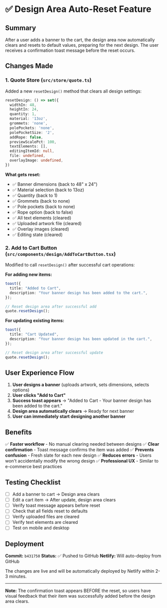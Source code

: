 # ✅ Design Area Auto-Reset Feature

## Summary
After a user adds a banner to the cart, the design area now automatically clears and resets to default values, preparing for the next design. The user receives a confirmation toast message before the reset occurs.

## Changes Made

### 1. **Quote Store (`src/store/quote.ts`)**
Added a new `resetDesign()` method that clears all design settings:

```typescript
resetDesign: () => set({
  widthIn: 48,
  heightIn: 24,
  quantity: 1,
  material: '13oz',
  grommets: 'none',
  polePockets: 'none',
  polePocketSize: '2',
  addRope: false,
  previewScalePct: 100,
  textElements: [],
  editingItemId: null,
  file: undefined,
  overlayImage: undefined,
})
```

**What gets reset:**
- ✅ Banner dimensions (back to 48" x 24")
- ✅ Material selection (back to 13oz)
- ✅ Quantity (back to 1)
- ✅ Grommets (back to none)
- ✅ Pole pockets (back to none)
- ✅ Rope option (back to false)
- ✅ All text elements (cleared)
- ✅ Uploaded artwork file (cleared)
- ✅ Overlay images (cleared)
- ✅ Editing state (cleared)

### 2. **Add to Cart Button (`src/components/design/AddToCartButton.tsx`)**
Modified to call `resetDesign()` after successful cart operations:

**For adding new items:**
```typescript
toast({
  title: "Added to Cart",
  description: "Your banner design has been added to the cart.",
});

// Reset design area after successful add
quote.resetDesign();
```

**For updating existing items:**
```typescript
toast({
  title: "Cart Updated",
  description: "Your banner design has been updated in the cart.",
});

// Reset design area after successful update
quote.resetDesign();
```

## User Experience Flow

1. **User designs a banner** (uploads artwork, sets dimensions, selects options)
2. **User clicks "Add to Cart"**
3. **Success toast appears** → "Added to Cart - Your banner design has been added to the cart."
4. **Design area automatically clears** → Ready for next banner
5. **User can immediately start designing another banner**

## Benefits

✅ **Faster workflow** - No manual clearing needed between designs
✅ **Clear confirmation** - Toast message confirms the item was added
✅ **Prevents confusion** - Fresh slate for each new design
✅ **Reduces errors** - Users won't accidentally modify the wrong design
✅ **Professional UX** - Similar to e-commerce best practices

## Testing Checklist

- [ ] Add a banner to cart → Design area clears
- [ ] Edit a cart item → After update, design area clears
- [ ] Verify toast message appears before reset
- [ ] Check that all fields reset to defaults
- [ ] Verify uploaded files are cleared
- [ ] Verify text elements are cleared
- [ ] Test on mobile and desktop

## Deployment

**Commit:** `b431750`
**Status:** ✅ Pushed to GitHub
**Netlify:** Will auto-deploy from GitHub

The changes are live and will be automatically deployed by Netlify within 2-3 minutes.

---

**Note:** The confirmation toast appears BEFORE the reset, so users have visual feedback that their item was successfully added before the design area clears.
